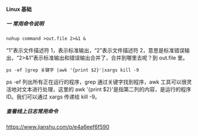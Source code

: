 #### Linux 基础

##### 一 常用命令说明

```shell
nohup command >out.file 2>&1 &
```

“1”表示文件描述符 1，表示标准输出，“2”表示文件描述符 2，意思是标准错误输出，“2>&1”表示标准输出和错误输出合并了，合并到哪里去呢？到 out.file 里。

```shell
ps -ef |grep 关键字 |awk '{print $2}'|xargs kill -9
```

 ps -ef 列出所有正在运行的程序，grep 通过关键字找到程序，awk 工具可以很灵活地对文本进行处理，这里的 awk '{print $2}'是指第二列的内容，是运行的程序 ID。我们可以通过 xargs 传递给 kill -9。



##### 查看线上日志常用命令

https://www.jianshu.com/p/e4a6eef6f590

